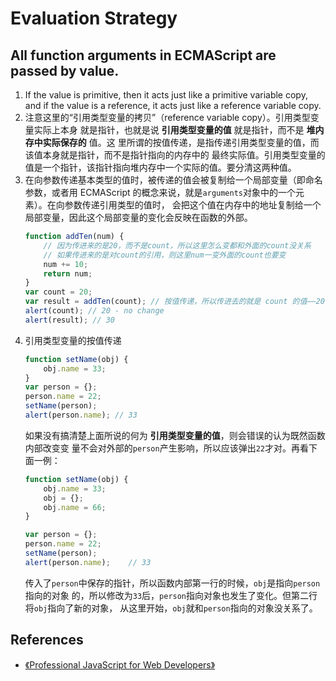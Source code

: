# Evaluation Strategy

## All function arguments in ECMAScript are passed by value.
1. If the value is primitive, then it acts just like a primitive variable copy,
and if the value is a reference, it acts just like a reference variable copy.  
2. 注意这里的“引用类型变量的拷贝”（reference variable copy）。引用类型变量实际上本身
就是指针，也就是说 **引用类型变量的值** 就是指针，而不是 **堆内存中实际保存的** 值。这
里所谓的按值传递，是指传递引用类型变量的值，而该值本身就是指针，而不是指针指向的内存中的
最终实际值。引用类型变量的值是一个指针，该指针指向堆内存中一个实际的值。要分清这两种值。
3. 在向参数传递基本类型的值时，被传递的值会被复制给一个局部变量（即命名参数，或者用
ECMAScript 的概念来说，就是`arguments`对象中的一个元素）。在向参数传递引用类型的值时，
会把这个值在内存中的地址复制给一个局部变量，因此这个局部变量的变化会反映在函数的外部。
    ```js
    function addTen(num) {
        // 因为传进来的是20，而不是count，所以这里怎么变都和外面的count没关系
        // 如果传进来的是对count的引用，则这里num一变外面的count也要变
        num += 10;
        return num;
    }
    var count = 20;
    var result = addTen(count); // 按值传递，所以传进去的就是 count 的值——20
    alert(count); // 20 - no change
    alert(result); // 30
    ```
4. 引用类型变量的按值传递
    ```js
    function setName(obj) {
        obj.name = 33;
    }
    var person = {};
    person.name = 22;
    setName(person);
    alert(person.name); // 33
    ```
    如果没有搞清楚上面所说的何为 **引用类型变量的值**，则会错误的认为既然函数内部改变变
    量不会对外部的`person`产生影响，所以应该弹出`22`才对。再看下面一例：
   ```js
   function setName(obj) {
       obj.name = 33;
       obj = {};
       obj.name = 66;
   }

   var person = {};
   person.name = 22;
   setName(person);
   alert(person.name);    // 33
   ```
   传入了`person`中保存的指针，所以函数内部第一行的时候，`obj`是指向`person`指向的对象
   的，所以修改为`33`后，`person`指向对象也发生了变化。但第二行将`obj`指向了新的对象，
   从这里开始，`obj`就和`person`指向的对象没关系了。


## References
* [《Professional JavaScript for Web Developers》](https://book.douban.com/subject/7157249/)
